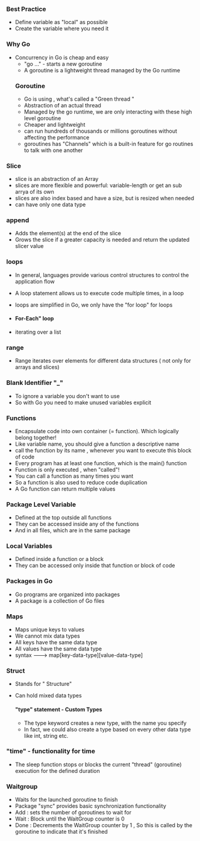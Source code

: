 ### Best Practice ###
- Define variable as "local" as possible
- Create the variable where you need it

### Why Go ###
- Concurrency in Go is cheap and easy
  - "go ..." - starts a new goroutine
  - A goroutine is a lightweight thread managed by the Go runtime
  ### Goroutine ###
   - Go is using , what's called a "Green thread "
   - Abstraction of an actual thread
   - Managed by the go runtime, we are only interacting with these high level goroutine
   - Cheaper and lightweight
   - can run hundreds of thousands or millions goroutines without affecting the performance
   - goroutines has "Channels" which is a built-in feature for go routines to talk with one another

### Slice ###
- slice is an abstraction of an Array
- slices are more flexible and powerful: variable-length or get an sub arrya of its own
- slices are also index based and have a size, but is resized when needed
- can have only one data type


### append ###
- Adds the element(s) at the end of the slice
- Grows the slice if a greater capacity is needed and return the updated slicer value

### loops ###
- In general, languages provide various control structures to control the application flow
- A loop statement allows us to execute code multiple times, in a loop
- loops are simplified in Go, we only have the "for loop" for loops

 - #### For-Each" loop ####
  - iterating over a list

### range ###
- Range iterates over elements for different data structures ( not only for arrays and slices)

### Blank Identifier "_" ###
- To ignore a variable you don't want to use
- So with Go you need to make unused variables explicit


### Functions ###
- Encapsulate code into own container (= function). Which logically belong together!
- Like variable name, you should give a function a descriptive name
- call the function by its name , whenever you want to execute this block of code
- Every program has at least one function, which is the main() function
- Function is only executed , when "called"!
- You can call a function as many times you want
- So a function is also used to reduce code duplication
- A Go function can return multiple values

### Package Level Variable ###
- Defined at the top outside all functions
- They can be accessed inside any of the functions
- And in all files, which are in the same package


### Local Variables ###
- Defined inside a function or a block
- They can be accessed only inside that function or block of code

### Packages in Go ###
- Go programs are organized into packages
- A package is a collection of Go files

### Maps ###
- Maps unique keys to values
- We cannot mix data types
- All keys have the same data type
- All values have the same data type
- syntax  ---> map[key-data-type][value-data-type]


### Struct ###
- Stands for " Structure" 
- Can hold mixed data types 

  #### "type" statement - Custom Types ####
  - The type keyword creates a new type, with the name you specify
  - In fact, we could also create a type based on every other data type like int, string etc.

### "time" - functionality for time ###
- The sleep function stops or blocks the current "thread" (goroutine) execution for the defined duration

### Waitgroup ###
- Waits for the launched goroutine to finish
- Package "sync" provides basic synchronization functionality
- Add : sets the number of goroutines to wait for 
- Wait : Block until the WaitGroup counter is 0
- Done : Decrements the WaitGroup counter by 1 , So this is called by the goroutine to indicate that it's finished